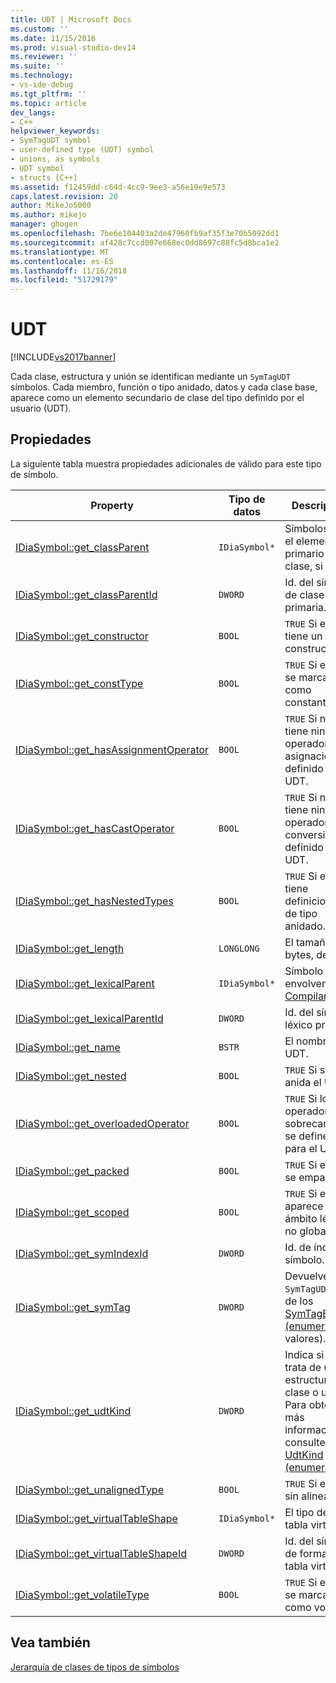 ```yaml
---
title: UDT | Microsoft Docs
ms.custom: ''
ms.date: 11/15/2016
ms.prod: visual-studio-dev14
ms.reviewer: ''
ms.suite: ''
ms.technology:
- vs-ide-debug
ms.tgt_pltfrm: ''
ms.topic: article
dev_langs:
- C++
helpviewer_keywords:
- SymTagUDT symbol
- user-defined type (UDT) symbol
- unions, as symbols
- UDT symbol
- structs [C++]
ms.assetid: f12459dd-c64d-4cc9-9ee3-a56e19e9e573
caps.latest.revision: 20
author: MikeJo5000
ms.author: mikejo
manager: ghogen
ms.openlocfilehash: 7be6e104403a2de47960fb9af35f3e70b5092dd1
ms.sourcegitcommit: af428c7ccd007e668ec0dd8697c88fc5d8bca1e2
ms.translationtype: MT
ms.contentlocale: es-ES
ms.lasthandoff: 11/16/2018
ms.locfileid: "51729179"
---
```

# <a name="udt"></a>UDT
[!INCLUDE[vs2017banner](../../includes/vs2017banner.md)]

Cada clase, estructura y unión se identifican mediante un `SymTagUDT` símbolos. Cada miembro, función o tipo anidado, datos y cada clase base, aparece como un elemento secundario de clase del tipo definido por el usuario (UDT).  
  
## <a name="properties"></a>Propiedades  
 La siguiente tabla muestra propiedades adicionales de válido para este tipo de símbolo.  
  
|Property|Tipo de datos|Descripción|  
|--------------|---------------|-----------------|  
|[IDiaSymbol::get_classParent](../../debugger/debug-interface-access/idiasymbol-get-classparent.md)|`IDiaSymbol*`|Símbolos para el elemento primario de clase, si existe.|  
|[IDiaSymbol::get_classParentId](../../debugger/debug-interface-access/idiasymbol-get-classparentid.md)|`DWORD`|Id. del símbolo de clase primaria.|  
|[IDiaSymbol::get_constructor](../../debugger/debug-interface-access/idiasymbol-get-constructor.md)|`BOOL`|`TRUE` Si el UDT tiene un constructor.|  
|[IDiaSymbol::get_constType](../../debugger/debug-interface-access/idiasymbol-get-consttype.md)|`BOOL`|`TRUE` Si el UDT se marca como constante.|  
|[IDiaSymbol::get_hasAssignmentOperator](../../debugger/debug-interface-access/idiasymbol-get-hasassignmentoperator.md)|`BOOL`|`TRUE` Si no tiene ningún operador de asignación definido por el UDT.|  
|[IDiaSymbol::get_hasCastOperator](../../debugger/debug-interface-access/idiasymbol-get-hascastoperator.md)|`BOOL`|`TRUE` Si no tiene ningún operador de conversión definido por el UDT.|  
|[IDiaSymbol::get_hasNestedTypes](../../debugger/debug-interface-access/idiasymbol-get-hasnestedtypes.md)|`BOOL`|`TRUE` Si el UDT tiene definiciones de tipo anidado.|  
|[IDiaSymbol::get_length](../../debugger/debug-interface-access/idiasymbol-get-length.md)|`LONGLONG`|El tamaño, en bytes, del UDT.|  
|[IDiaSymbol::get_lexicalParent](../../debugger/debug-interface-access/idiasymbol-get-lexicalparent.md)|`IDiaSymbol*`|Símbolo de la envolvente [Compiland](../../debugger/debug-interface-access/compiland.md).|  
|[IDiaSymbol::get_lexicalParentId](../../debugger/debug-interface-access/idiasymbol-get-lexicalparentid.md)|`DWORD`|Id. del símbolo léxico primario.|  
|[IDiaSymbol::get_name](../../debugger/debug-interface-access/idiasymbol-get-name.md)|`BSTR`|El nombre del UDT.|  
|[IDiaSymbol::get_nested](../../debugger/debug-interface-access/idiasymbol-get-nested.md)|`BOOL`|`TRUE` Si se anida el UDT.|  
|[IDiaSymbol::get_overloadedOperator](../../debugger/debug-interface-access/idiasymbol-get-overloadedoperator.md)|`BOOL`|`TRUE` Si los operadores sobrecargados se definen para el UDT.|  
|[IDiaSymbol::get_packed](../../debugger/debug-interface-access/idiasymbol-get-packed.md)|`BOOL`|`TRUE` Si el UDT se empaqueta.|  
|[IDiaSymbol::get_scoped](../../debugger/debug-interface-access/idiasymbol-get-scoped.md)|`BOOL`|`TRUE` Si el UDT aparece en un ámbito léxico no global.|  
|[IDiaSymbol::get_symIndexId](../../debugger/debug-interface-access/idiasymbol-get-symindexid.md)|`DWORD`|Id. de índice de símbolo.|  
|[IDiaSymbol::get_symTag](../../debugger/debug-interface-access/idiasymbol-get-symtag.md)|`DWORD`|Devuelve `SymTagUDT` (uno de los [SymTagEnum (enumeración)](../../debugger/debug-interface-access/symtagenum.md) valores).|  
|[IDiaSymbol::get_udtKind](../../debugger/debug-interface-access/idiasymbol-get-udtkind.md)|`DWORD`|Indica si se trata de una estructura, clase o unión. Para obtener más información, consulte [UdtKind (enumeración)](../../debugger/debug-interface-access/udtkind.md).|  
|[IDiaSymbol::get_unalignedType](../../debugger/debug-interface-access/idiasymbol-get-unalignedtype.md)|`BOOL`|`TRUE` Si el UDT sin alinear.|  
|[IDiaSymbol::get_virtualTableShape](../../debugger/debug-interface-access/idiasymbol-get-virtualtableshape.md)|`IDiaSymbol*`|El tipo de la tabla virtual.|  
|[IDiaSymbol::get_virtualTableShapeId](../../debugger/debug-interface-access/idiasymbol-get-virtualtableshapeid.md)|`DWORD`|Id. del símbolo de forma de tabla virtual.|  
|[IDiaSymbol::get_volatileType](../../debugger/debug-interface-access/idiasymbol-get-volatiletype.md)|`BOOL`|`TRUE` Si el UDT se marca como volátil.|  
  
## <a name="see-also"></a>Vea también  
 [Jerarquía de clases de tipos de símbolos](../../debugger/debug-interface-access/class-hierarchy-of-symbol-types.md)



